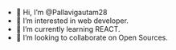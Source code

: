 - 👋 Hi, I’m @Pallavigautam28
- 👀 I’m interested in web developer.
- 🌱 I’m currently learning REACT.
- 💞️ I’m looking to collaborate on Open Sources.
  

<!---
Pallavigautam28/Pallavigautam28 is a ✨ special ✨ repository because its `README.md` (this file) appears on your GitHub profile.
You can click the Preview link to take a look at your changes.
--->
